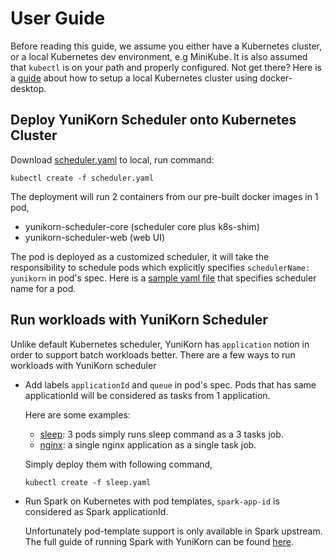 # User Guide

Before reading this guide, we assume you either have a Kubernetes cluster, or a local Kubernetes dev environment, e.g MiniKube.
It is also assumed that `kubectl` is on your path and properly configured.
Not get there? Here is a [guide](https://github.com/cloudera/k8s-shim/blob/master/docs/env-setup.md) about how to setup a local Kubernetes cluster using docker-desktop.

## Deploy YuniKorn Scheduler onto Kubernetes Cluster

Download [scheduler.yaml](https://github.com/cloudera/k8s-shim/blob/master/deployments/scheduler/scheduler.yaml) to local, run command:

```
kubectl create -f scheduler.yaml
```

The deployment will run 2 containers from our pre-built docker images in 1 pod,

* yunikorn-scheduler-core (scheduler core plus k8s-shim)
* yunikorn-scheduler-web (web UI)

The pod is deployed as a customized scheduler, it will take the responsibility to schedule pods which explicitly specifies `schedulerName: yunikorn` in pod's spec.
Here is a [sample yaml file](https://raw.githubusercontent.com/kubernetes/website/master/content/en/examples/admin/sched/pod3.yaml) that specifies scheduler name for a pod.

## Run workloads with YuniKorn Scheduler

Unlike default Kubernetes scheduler, YuniKorn has `application` notion in order to support batch workloads better.
There are a few ways to run workloads with YuniKorn scheduler

- Add labels `applicationId` and `queue` in pod's spec. Pods that has same applicationId will be considered as tasks from 1 application.   

  Here are some examples:
  - [sleep](https://github.com/cloudera/k8s-shim/blob/master/deployments/sleep/sleeppods.yaml): 3 pods simply runs sleep command as a 3 tasks job.
  - [nginx](https://github.com/cloudera/k8s-shim/blob/master/deployments/nigix/nginxjob.yaml): a single nginx application as a single task job.
   
  Simply deploy them with following command,
   
  ```
  kubectl create -f sleep.yaml
  ```

- Run Spark on Kubernetes with pod templates, `spark-app-id` is considered as Spark applicationId.   

  Unfortunately pod-template support is only available in Spark upstream. The full guide of running Spark with YuniKorn can be found [here](https://github.com/cloudera/k8s-shim/blob/master/docs/spark.md).
